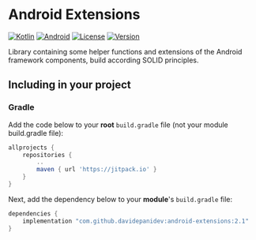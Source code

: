 # Android Extensions

[![Kotlin](https://img.shields.io/badge/kotlin-1.7.10-blue.svg?logo=kotlin)](http://kotlinlang.org)
[![Android](https://img.shields.io/badge/API-23%2B-brightgreen.svg?style=flat)]()
[![License](https://img.shields.io/github/license/davidepanidev/android-extensions?color=orange)]()
[![Version](https://img.shields.io/jitpack/version/com.github.davidepanidev/android-extensions?color=red&label=JitPack)](https://jitpack.io/#davidepanidev/android-extensions)

Library containing some helper functions and extensions of the Android framework components, build according SOLID principles.


## Including in your project

### Gradle
Add the code below to your **root** `build.gradle` file (not your module build.gradle file):
```gradle
allprojects {
    repositories {
        ..
        maven { url 'https://jitpack.io' }
    }
}
```

Next, add the dependency below to your **module**'s `build.gradle` file:

```gradle
dependencies {
    implementation "com.github.davidepanidev:android-extensions:2.1"
}
```